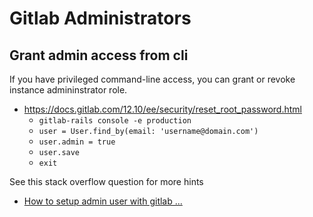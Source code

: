 # Gitlab Administrators

## Grant admin access from cli

If you have privileged command-line access, you can grant or revoke instance admininstrator role.
- https://docs.gitlab.com/12.10/ee/security/reset_root_password.html
  - `gitlab-rails console -e production`
  - `user = User.find_by(email: 'username@domain.com')`
  - `user.admin = true`
  - `user.save`
  - `exit`
  
See this stack overflow question for more hints
- [How to setup admin user with gitlab ...][1]

[1]: https://stackoverflow.com/questions/11761396/how-to-setup-admin-user-with-gitlab-with-ldap-authentication
